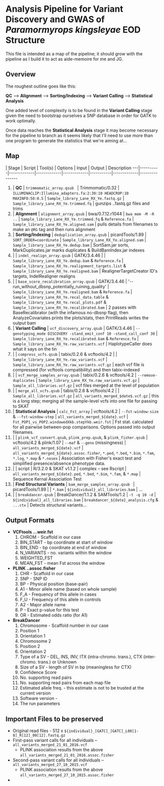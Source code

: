 # Analysis Pipeline for Variant Discovery and GWAS of *Paramormyrops kingsleyae* EOD Structure

This file is intended as a map of the pipeline; it should grow with the pipeline as I build it to act as aide-memoire for me and JG.

## Overview

The roughest outline goes like this:

**QC** --> **Alignment** --> **Sorting/Indexing** --> **Variant Calling** --> **Statistical Analysis**

One added level of complexity is to be found in the **Variant Calling** stage given the need to bootstrap ourselves a SNP database in order for GATK to work optimally.

Once data reaches the **Statistical Analysis** stage it may become necessary for the pipeline to branch as it seems likely that I'll need to use more than one program to generate the statistics that we're aiming at...

## Map

   |  Stage   |   Script    |   Tool(s)   |   Options   |   Input   |   Output    |   Description
---|----------|-------------|-------------|-------------|-----------|-------------|---------------
1. | **QC** | `trimmomatic_array.qsub ` | Trimmomatic/0.32 | `ILLUMINACLIP:Illumina_adapters.fa:2:30:10 HEADCROP:10 MAXINFO:50:0.5` | `Sample_library_Lane_RX_Ye.fastq.gz` | `Sample_library_Lane_RX_Ye.trimmed.fq` | gunzips ..fastq.gz files and trims
2. | **Alignment** | `alignment_array.qsub` | bwa/0.7.12.r1044 | `bwa mem -M -R ..` | `Sample_library_Lane_RX_Ye.trimmed.fq` & `Reference.fa` | `Sample_library_Lane_RX_Ye.aligned.sam` | pulls details from filenames to make an `@RG` tag and then runs alignment
3. | **Sorting/Indexing** | `deduplication_array.qsub` | picardTools/1.89 | `SORT_ORDER=coordinate` | `Sample_library_Lane_RX_Ye.aligned.sam` | `Sample_library_Lane_RX_Ye.dedup.bam` | SortSam.jar sorts, MarkDuplicates.jar marks duplicates & BuildBamIndex.jar indexes
4. | | `indel_realign_array.qsub` | GATK/3.4.46 | | `Sample_library_Lane_RX_Ye.dedup.bam` & `Reference.fa` | `Sample_library_Lane_RX_Ye.realignment_targets.list` & `Sample_library_Lane_RX_Ye.realigned.bam` | RealignerTargetCreator ID's targets, IndelRealigner realigns
5. | | `base_score_recalibration_array.qsub` | GATK/3.4.46 | '--run_without_dbsnp_potentially_ruining_quality' | `Sample_library_Lane_RX_Ye.realigned.bam` & `Reference.fa` | `Sample_library_Lane_RX_Ye.recal_data.table` & `Sample_library_Lane_RX_Ye.recal_plots.pdf` & `Sample_library_Lane_RX_Ye.recalibrated.bam` | 2 passes with BaseRecalibrator (with the infamous no-dbsnp flag), then AnalyzeCovariates prints the plots/stats, then PrintReads writes the output bam
6. | **Variant Calling** | `vcf_discovery_array.qsub` | GATK/3.4.46 | `--genotyping_mode DISCOVERY -stand_emit_conf 10 -stand_call_conf 30` | `Sample_library_Lane_RX_Ye.recalibrated.bam` & `Reference.fa` | `Sample_library_Lane_RX_Ye.raw_variants.vcf` | HaplotypeCaller does what it says on the tin
7. | | `compress_vcfs.qsub` | tabix/0.2.6 & vcftools/4.2 | | `Sample_library_Lane_RX_Ye.raw_variants.vcf` | `Sample_library_Lane_RX_Ye.raw_variants.vcf.gz` | each vcf file is compressed (for vcftools compatibility) and then tabix-indexed
8. | | `vcf_merge_samples_array.qsub` | tabix/0.2.6 & vcftools/4.2 | `--remove-duplicates` | `Sample_library_Lane_RX_Ye.raw_variants.vcf.gz` | `Sample_all_libraries.vcf.gz` | vcf files merged at the level of population
9. | | `merge_all_vcfs.qsub` | tabix/0.2.6 & vcftools/4.2 | | `Sample_all_libraries.vcf.gz` | `all_variants_merged_$date$.vcf.gz` | this is a long step; merging all the sample-level vcfs into one file for passing to SKAT
10. | **Statistical Analysis** | `calc_Fst_array` | vcftools/4.2 | `--fst-window-size` & `--fst-window-step` | `all_variants_merged_${date}.vcf` | `Fst_POP1_vs_POP2.windowedXkb.stepYkb.weir.fst` | Fst stat. calculated for all pairwise between-pop comparisons. Options passed into output filenames.
11. | | `plink_vcf_convert.qsub`, `plink_prep.qsub`, & `plink_fisher.qsub` | vcftools/4.2 & plink/1.07 | `--maf` & `--geno` (missingness) | `all_variants_merged_${date}.vcf` | `all_variants_merged_${date}.assoc.fisher`, `*.ped`, `*.bed`, `*.bim`, `*.fam`, `*.log`, `*.map` & `*.nosex` | Association with Fisher's exact test and simplified presence/absence phenotype data.
12. | | script | R/3.2.0 & SKAT v1.1.2 | complex – see Rscript | `all_variants_merged_${date}.ped`, `*.bed`, `*.bim`, `*.fam`, & `*.map` | Sequence Kernal Association Test
13. | **Find Structural Variants** | `bam_merge_samples_array.qsub ` | picardTools/1.89 | | `*.bam` | `${individual}_all_libraries.bam` | ...
14. | | `breakdancer.qsub` | BreakDancer/1.1.2 & SAMTools/1.2 | `-t -q 10 -d` | `${individual}_all_libraries.bam` | `breakdancer_${date}_analysis.cfg` & `...ctx` | Detects structural variants...


## Output Formats

  - **VCFtools ...weir.fst**
    1. CHROM      - Scaffold in our case
    2. BIN_START  - bp coordinate at start of window
    3. BIN_END    - bp coordinate at end of window
    4. N_VARIANTS - no. variants within the window
    5. WEIGHTED_FST
    6. MEAN_FST   - mean Fst across the window
  - **PLINK ..assoc.fisher**
    1. CHR - Scaffold in our case
    2. SNP - SNP ID
    3. BP - Physical position (base-pair)
    4. A1 - Minor allele name (based on whole sample)
    5. F_A - Frequency of this allele in cases
    6. F_U - Frequency of this allele in controls
    7. A2 - Major allele name
    8. P - Exact p-value for this test
    9. OR - Estimated odds ratio (for A1)
  - **BreakDancer**
    1. Chromosome               - Scaffold number in our case
    2. Position 1
    3. Orientation 1
    4. Chromosome 2
    5. Position 2
    6. Orientation 2
    7. Type of a SV             - DEL, INS, INV, ITX (intra-chromo. trans.), CTX (inter-chromo. trans.) or Unknown
    8. Size of a SV             - length of SV in bp (meaningless for CTX)
    9. Confidence Score
    10. No. supporting read pairs
    11. No. supporting read pairs from each map file
    12. Estimated allele freq.  - this estimate is not to be trusted at the current version
    13. Software version        -
    14. The run parameters


## Important Files to be preserved

  - Original read files - 512 x `${individual}_[GATC]_[GATC]_L00[1-8]_R[12]_00[12].fastq.gz`
  - First-pass variant calls for all individuals – `all_variants_merged_21_01_2016.vcf`
    - PLINK association results from the above `all_variants_merged_21_01_2016.assoc.fisher`
  - Second-pass variant calls for all individuals – `all_variants_merged_27_10_2015.vcf`
    - PLINK association results from the above `all_variants_merged_27_10_2015.assoc.fisher`
  -
